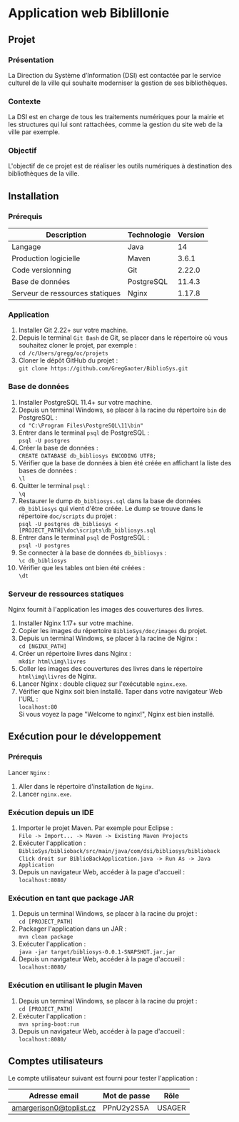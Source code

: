 # Application web Biblillonie

## Projet

### Présentation

La Direction du Système d’Information (DSI) est contactée par le service culturel de la ville qui souhaite moderniser la gestion de ses bibliothèques.

### Contexte

La DSI est en charge de tous les traitements numériques pour la mairie et les structures qui lui sont rattachées, comme la gestion du site web de la ville par exemple.

### Objectif

L'objectif de ce projet est de réaliser les outils numériques à destination des bibliothèques de la ville.

## Installation

### Prérequis

| Description | Technologie | Version |
| --- | --- | --- |
| Langage | Java | 14 |
| Production logicielle | Maven | 3.6.1 |
| Code versionning | Git | 2.22.0 |
| Base de données | PostgreSQL | 11.4.3 |
| Serveur de ressources statiques | Nginx | 1.17.8 |

### Application

1.	Installer Git 2.22+ sur votre machine.
1.  Depuis le terminal `Git Bash` de Git, se placer dans le répertoire où vous souhaitez cloner le projet, par exemple :  
    `cd /c/Users/gregg/oc/projets`
1.  Cloner le dépôt GitHub du projet :  
    `git clone https://github.com/GregGaoter/BiblioSys.git`

### Base de données

1.	Installer PostgreSQL 11.4+ sur votre machine.
1.  Depuis un terminal Windows, se placer à la racine du répertoire `bin` de PostgreSQL :  
    `cd "C:\Program Files\PostgreSQL\11\bin"`
1.  Entrer dans le terminal `psql` de PostgreSQL :  
    `psql -U postgres`
1.  Créer la base de données :  
    `CREATE DATABASE db_bibliosys ENCODING UTF8;`
1.  Vérifier que la base de données à bien été créée en affichant la liste des bases de données :  
    `\l`
1.  Quitter le terminal `psql` :  
    `\q`
1.  Restaurer le dump `db_bibliosys.sql` dans la base de données `db_bibliosys` qui vient d'être créée. Le dump se trouve dans le répertoire `doc/scripts` du projet :  
    `psql -U postgres db_bibliosys < [PROJECT_PATH]\doc\scripts\db_bibliosys.sql`
1.  Entrer dans le terminal `psql` de PostgreSQL :  
    `psql -U postgres`
1.  Se connecter à la base de données `db_bibliosys` :  
    `\c db_bibliosys`
1.  Vérifier que les tables ont bien été créées :  
    `\dt`

### Serveur de ressources statiques

Nginx fournit à l'application les images des couvertures des livres.

1.	Installer Nginx 1.17+ sur votre machine.
1.  Copier les images du répertoire `BiblioSys/doc/images` du projet.
1.  Depuis un terminal Windows, se placer à la racine de Nginx :  
    `cd [NGINX_PATH]`
1.  Créer un répertoire livres dans Nginx :  
    `mkdir html\img\livres`
1.  Coller les images des couvertures des livres dans le répertoire `html\img\livres` de Nginx.
1.  Lancer Nginx : double cliquez sur l'exécutable `nginx.exe`.
1.  Vérifier que Nginx soit bien installé. Taper dans votre navigateur Web l'URL :  
    `localhost:80`  
    Si vous voyez la page "Welcome to nginx!", Nginx est bien installé.

## Exécution pour le développement

### Prérequis

Lancer `Nginx` :
1.  Aller dans le répertoire d'installation de `Nginx`.
2.  Lancer `nginx.exe`.

### Exécution depuis un IDE

1.  Importer le projet Maven. Par exemple pour Eclipse :  
    `File -> Import... -> Maven -> Existing Maven Projects`
2.  Exécuter l'application :  
    `BiblioSys/biblioback/src/main/java/com/dsi/bibliosys/biblioback`  
    `Click droit sur BiblioBackApplication.java -> Run As -> Java Application`
3.  Depuis un navigateur Web, accéder à la page d'accueil :  
    `localhost:8080/`

### Exécution en tant que package JAR

1.  Depuis un terminal Windows, se placer à la racine du projet :  
    `cd [PROJECT_PATH]`
1.  Packager l'application dans un JAR :  
    `mvn clean package`
1.  Exécuter l'application :  
    `java -jar target/bibliosys-0.0.1-SNAPSHOT.jar.jar`
1.  Depuis un navigateur Web, accéder à la page d'accueil :  
    `localhost:8080/`

### Exécution en utilisant le plugin Maven

1.  Depuis un terminal Windows, se placer à la racine du projet :  
    `cd [PROJECT_PATH]`
1.  Exécuter l'application :  
    `mvn spring-boot:run`
1.  Depuis un navigateur Web, accéder à la page d'accueil :  
    `localhost:8080/`

## Comptes utilisateurs

Le compte utilisateur suivant est fourni pour tester l'application :

| Adresse email | Mot de passe | Rôle |
| --- | --- | --- |
| amargerison0@toplist.cz | PPnU2y2S5A | USAGER |



